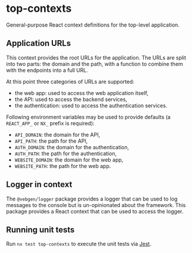 # top-contexts

General-purpose React context definitions for the top-level application.

## Application URLs

This context provides the root URLs for the application. The URLs are
split into two parts: the domain and the path, with a function to
combine them with the endpoints into a full URL.

At this point three categories of URLs are supported:

- the web app: used to access the web application itself,
- the API: used to access the backend services,
- the authentication: used to access the authentication services.

Following environment variables may be used to provide defaults (a
`REACT_APP_` or `NX_` prefix is required):

- `API_DOMAIN`: the domain for the API,
- `API_PATH`: the path for the API,
- `AUTH_DOMAIN`: the domain for the authentication,
- `AUTH_PATH`: the path for the authentication,
- `WEBSITE_DOMAIN`: the domain for the web app,
- `WEBSITE_PATH`: the path for the web app.

## Logger in context

The `@vebgen/logger` package provides a logger that can be used to log
messages to the console but is un-opinionated about the framework. This
package provides a React context that can be used to access the logger.

## Running unit tests

Run `nx test top-contexts` to execute the unit tests via [Jest](https://jestjs.io).
